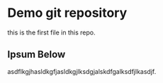 # Demo git repository

this is the first file in this repo.

## Ipsum Below
asdflkgjhasldkgfjasldkgjlksdgjalskdfgalksdfjlkasdjf.